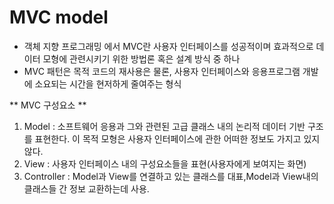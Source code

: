 # MVC model   
- 객체 지향 프로그래밍 에서 MVC란 사용자 인터페이스를 성공적이며 효과적으로 데이터 모형에 관련시키기 위한 방법론 혹은 설계 방식 중 하나   
- MVC 패턴은 목적 코드의 재사용은 물론, 사용자 인터페이스와 응용프로그램 개발에 소요되는 시간을 현저하게 줄여주는 형식   
   
** MVC 구성요소 **   
1. Model : 소프트웨어 응용과 그와 관련된 고급 클래스 내의 논리적 데이터 기반 구조를 표현한다. 이 목적 모형은 사용자 인터페이스에 관한 어떠한 정보도 가지고 있지 않다.   
2. View : 사용자 인터페이스 내의 구성요소들을 표현(사용자에게 보여지는 화면)   
3. Controller : Model과 View를 연결하고 있는 클래스를 대표,Model과 View내의 클래스들 간 정보 교환하는데 사용.   
